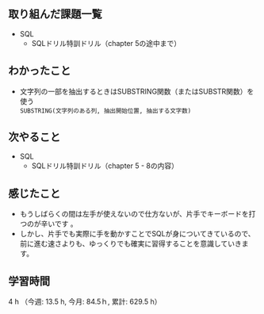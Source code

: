 ## 取り組んだ課題一覧
- SQL 
    - SQLドリル特訓ドリル（chapter 5の途中まで） 
  
## わかったこと
- 文字列の一部を抽出するときはSUBSTRING関数（またはSUBSTR関数）を使う  
    `SUBSTRING(文字列のある列, 抽出開始位置, 抽出する文字数)`

## 次やること
- SQL
    - SQLドリル特訓ドリル（chapter 5 - 8の内容）

## 感じたこと
-  もうしばらくの間は左手が使えないので仕方ないが、片手でキーボードを打つのが辛いです 。 
- しかし、片手でも実際に手を動かすことでSQLが身についてきているので、前に進む速さよりも、ゆっくりでも確実に習得することを意識していきます。
    
## 学習時間
4 h （今週: 13.5 h, 今月: 84.5ｈ, 累計: 629.5 h）
